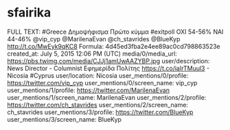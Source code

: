 # sfairika

FULL TEXT: #Greece Δημοψήφισμα
Πρώτο κύμμα #exitpoll
ΟΧΙ 54-56%
ΝΑΙ 44-46%
@vip_cyp @MarilenaEvan @ch_stavrides @BlueKyp http://t.co/MwEyk9qKC8
Formula: 4d45ed3fba2e4ee89ac0cd798863523e
created_at: July 5, 2015 12:06 PM (UTC)
media/0/media_url: https://pbs.twimg.com/media/CJJj1amUwAAZYBP.jpg
user/description: News Director - Columnist  Εφημερίδα Πολίτης  https://t.co/iaIrTMuul3 - Nicosia #Cyprus
user/location: Nicosia 
user_mentions/0/profile: https://twitter.com/vip_cyp
user_mentions/0/screen_name: vip_cyp
user_mentions/1/profile: https://twitter.com/MarilenaEvan
user_mentions/1/screen_name: MarilenaEvan
user_mentions/2/profile: https://twitter.com/ch_stavrides
user_mentions/2/screen_name: ch_stavrides
user_mentions/3/profile: https://twitter.com/BlueKyp
user_mentions/3/screen_name: BlueKyp